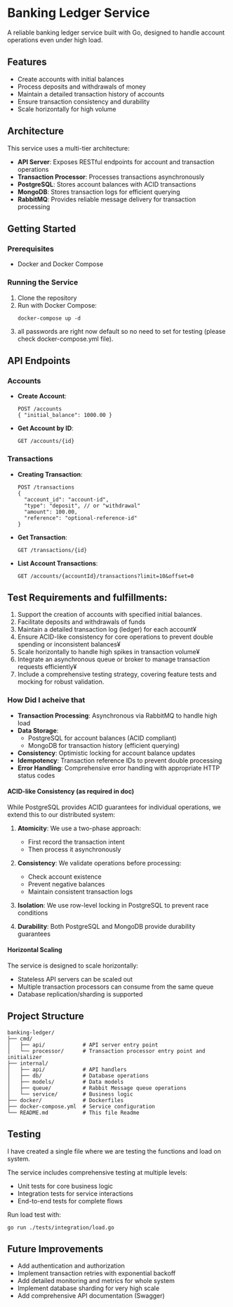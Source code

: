 # Banking Ledger Service

A reliable banking ledger service built with Go, designed to handle account operations even under high load.

## Features

- Create accounts with initial balances
- Process deposits and withdrawals of money
- Maintain a detailed transaction history of accounts
- Ensure transaction consistency and durability
- Scale horizontally for high volume

## Architecture

This service uses a multi-tier architecture:

- **API Server**: Exposes RESTful endpoints for account and transaction operations
- **Transaction Processor**: Processes transactions asynchronously
- **PostgreSQL**: Stores account balances with ACID transactions
- **MongoDB**: Stores transaction logs for efficient querying
- **RabbitMQ**: Provides reliable message delivery for transaction processing

## Getting Started

### Prerequisites

- Docker and Docker Compose

### Running the Service

1. Clone the repository
2. Run with Docker Compose:
   ```
   docker-compose up -d
   ```
3. all passwords are right now default so no need to set for testing (please check docker-compose.yml file).
## API Endpoints

### Accounts

- **Create Account**:
  ```
  POST /accounts
  { "initial_balance": 1000.00 }
  ```

- **Get Account by ID**:
  ```
  GET /accounts/{id}
  ```

### Transactions

- **Creating Transaction**:
  ```
  POST /transactions
  {
    "account_id": "account-id",
    "type": "deposit", // or "withdrawal"
    "amount": 100.00,
    "reference": "optional-reference-id"
  }
  ```

- **Get Transaction**:
  ```
  GET /transactions/{id}
  ```

- **List Account Transactions**:
  ```
  GET /accounts/{accountId}/transactions?limit=10&offset=0
  ```

## Test Requirements and fulfillments:
1. Support the creation of accounts with specified initial balances.
2. Facilitate deposits and withdrawals of funds 
3. Maintain a detailed transaction log (ledger) for each account¥
4. Ensure ACID-like consistency for core operations to prevent double spending or inconsistent balances¥
5. Scale horizontally to handle high spikes in transaction volume¥
6. Integrate an asynchronous queue or broker to manage transaction requests efficiently¥
7. Include a comprehensive testing strategy, covering feature tests and mocking for robust validation.


### How Did I acheive that

- **Transaction Processing**: Asynchronous via RabbitMQ to handle high load
- **Data Storage**: 
  - PostgreSQL for account balances (ACID compliant)
  - MongoDB for transaction history (efficient querying)
- **Consistency**: Optimistic locking for account balance updates
- **Idempotency**: Transaction reference IDs to prevent double processing
- **Error Handling**: Comprehensive error handling with appropriate HTTP status codes


#### ACID-like Consistency (as required in doc)

While PostgreSQL provides ACID guarantees for individual operations, we extend this to our distributed system:

1. **Atomicity**: We use a two-phase approach:
   - First record the transaction intent
   - Then process it asynchronously

2. **Consistency**: We validate operations before processing:
   - Check account existence
   - Prevent negative balances
   - Maintain consistent transaction logs

3. **Isolation**: We use row-level locking in PostgreSQL to prevent race conditions

4. **Durability**: Both PostgreSQL and MongoDB provide durability guarantees

#### Horizontal Scaling

The service is designed to scale horizontally:

- Stateless API servers can be scaled out
- Multiple transaction processors can consume from the same queue
- Database replication/sharding is supported

## Project Structure

```
banking-ledger/
├── cmd/
│   ├── api/            # API server entry point
│   └── processor/      # Transaction processor entry point and initializer
├── internal/
│   ├── api/            # API handlers
│   ├── db/             # Database operations
│   ├── models/         # Data models
│   ├── queue/          # Rabbit Message queue operations
│   └── service/        # Business logic
├── docker/             # Dockerfiles
├── docker-compose.yml  # Service configuration
└── README.md           # This file Readme
```

## Testing
I have created a single file where we are testing the functions and load on system.

The service includes comprehensive testing at multiple levels:

- Unit tests for core business logic
- Integration tests for service interactions
- End-to-end tests for complete flows

Run load test with:
```
go run ./tests/integration/load.go
```

## Future Improvements

- Add authentication and authorization
- Implement transaction retries with exponential backoff
- Add detailed monitoring and metrics for whole system
- Implement database sharding for very high scale
- Add comprehensive API documentation (Swagger)

